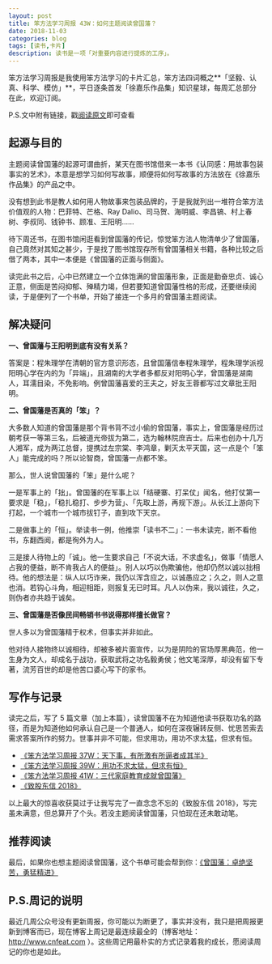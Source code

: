 ```yaml
---
layout: post
title: 笨方法学习周报 43W：如何主题阅读曾国藩？
date: 2018-11-03
categories: blog
tags: [读书,卡片]
description: 读书是一项「对重要内容进行提炼的工序」。
---
```



笨方法学习周报是我使用笨方法学习的卡片汇总，笨方法四词概之**「坚毅、认真、科学、模仿」**，平日逐条首发「徐嘉乐作品集」知识星球，每周汇总部分在此，欢迎订阅。

P.S.文中附有链接，戳[阅读原文](https://www.jianshu.com/nb/25728012)即可查看


## 起源与目的

主题阅读曾国藩的起源可谓曲折，某天在图书馆借来一本书《认同感：用故事包装事实的艺术》，本意是想学习如何写故事，顺便将如何写故事的方法放在《徐嘉乐作品集》的产品之中。

没有想到此书是教人如何用人物故事来包装品牌的，于是我就列出一堆符合笨方法价值观的人物：巴菲特、芒格、Ray Dalio、司马贺、海明威、李昌镐、村上春树、李叔同、钱钟书、顾准、王阳明……

待下周还书，在图书馆闲逛看到曾国藩的传记，惊觉笨方法人物清单少了曾国藩，自己竟然对其知之甚少，于是找了图书馆现存所有曾国藩相关书籍，各种比较之后借了两本，其中一本便是《曾国藩的正面与侧面》。

读完此书之后，心中已然建立一个立体饱满的曾国藩形象，正面是勤奋忠贞、诚心正意，侧面是苦闷抑郁、殚精力竭，但若要知道曾国藩性格的形成，还要继续阅读，于是便列了一个书单，开始了接连一个多月的曾国藩主题阅读。

## 解决疑问

**一、曾国藩与王阳明到底有没有关系？**

答案是：程朱理学在清朝的官方意识形态，且曾国藩信奉程朱理学，程朱理学派视阳明心学在内的为「异端」，且湖南的大学者多都反对阳明心学，曾国藩是湖南人，耳濡目染，不免影响。例曾国藩喜爱的王夫之，好友王蓉都写过文章批王阳明。

**二、曾国藩是否真的「笨」？**

大多数人知道的曾国藩是那个背书背不过小偷的曾国藩，事实上，曾国藩是经历过朝考获一等第三名，后被道光帝拔为第二，选为翰林院庶吉士。后来也创办十几万人湘军，成为两江总督，提携过左宗棠、李鸿章，剿灭太平天国，这一点是个「笨人」能完成的吗？所以论智商，曾国藩一点都不笨。

那么，世人说曾国藩的「笨」是什么呢？

一是军事上的「拙」。曾国藩的在军事上以「结硬寨、打呆仗」闻名，他打仗第一要求是「稳」，「稳扎稳打、步步为营」、「先取上游，再规下游」。从长江上游向下打起，一个城市一个城市拔钉子，直到攻下天京。

二是做事上的「恒」。举读书一例，他推崇「读书不二」：一书未读完，断不看他书，东翻西阅，都是徇外为人。

三是接人待物上的「诚」。他一生要求自己「不说大话，不求虚名」，做事「情愿人占我的便益，断不肯我占人的便益」。别人以巧以伪欺骗他，他却仍然以诚以拙相待。他的想法是：纵人以巧诈来，我仍以浑含应之，以诚愚应之；久之，则人之意也消。若钩心斗角，相迎相距，则报复无已时耳。凡人以伪来，我以诚往，久之，则伪者亦共趋于诚矣。

**三、曾国藩是否像民间畅销书书说得那样擅长做官？**

世人多以为曾国藩精于权术，但事实并非如此。

他对待人接物终以诚相待，却被多被片面宣传，以为是阴险的官场厚黑典范，他一生身为文人，却成名于战功，获取武将之功名毅勇侯；他文笔深厚，却没有留下专著，流芳百世的却是他苦口婆心写下的家书。

## 写作与记录

读完之后，写了 5 篇文章（加上本篇），读曾国藩不在为知道他读书获取功名的路径，而是为知道他如何承认自己是一个普通人，如何在深夜辗转反侧、忧思苦索去需求答案所作的努力。世事并非不可能，但求用功，用功不求太猛，但求有恒。

- [《笨方法学习周报 37W：天下事，有所激有所逼者成其半》](http://www.cnfeat.com/blog/2018/09/13/Weekly37/)
- [《笨方法学习周报 39W：用功不求太猛，但求有恒》](https://zhuanlan.zhihu.com/p/47269615)
- [《笨方法学习周报 41W：三代家庭教育成就曾国藩》](http://www.cnfeat.com/blog/2018/10/23/Weekly41/)
- [《致股东信 2018》](http://www.cnfeat.com/blog/2018/10/17/LettersToshareholders/)

以上最大的惊喜收获莫过于让我写完了一直念念不忘的《致股东信 2018》，写完虽未满意，但总算开了个头。若没主题阅读曾国藩，只怕现在还未敢动笔。

## 推荐阅读

最后，如果你也想主题阅读曾国藩，这个书单可能会帮到你：[《曾国藩：卓绝坚苦，勇猛精进》](https://www.douban.com/doulist/109913623/?sort=seq&start=0#item730437666)

## P.S.周记的说明

最近几周公众号没有更新周报，你可能以为断更了，事实并没有，我只是把周报更新到博客而已，现在博客上周记是最连续最全的（博客地址：http://www.cnfeat.com ）。这些周记用最朴实的方式记录着我的成长，愿阅读周记的你也是如此。


